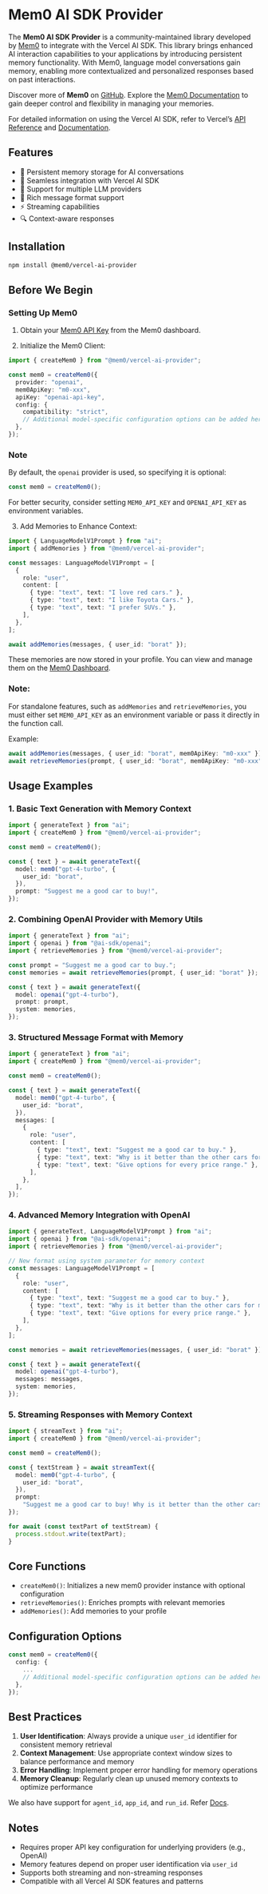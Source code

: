 # Mem0 AI SDK Provider

The **Mem0 AI SDK Provider** is a community-maintained library developed by [Mem0](https://mem0.ai/) to integrate with the Vercel AI SDK. This library brings enhanced AI interaction capabilities to your applications by introducing persistent memory functionality. With Mem0, language model conversations gain memory, enabling more contextualized and personalized responses based on past interactions.

Discover more of **Mem0** on [GitHub](https://github.com/mem0ai).
Explore the [Mem0 Documentation](https://docs.mem0.ai/overview) to gain deeper control and flexibility in managing your memories.

For detailed information on using the Vercel AI SDK, refer to Vercel’s [API Reference](https://sdk.vercel.ai/docs/reference) and [Documentation](https://sdk.vercel.ai/docs).

## Features

- 🧠 Persistent memory storage for AI conversations
- 🔄 Seamless integration with Vercel AI SDK
- 🚀 Support for multiple LLM providers
- 📝 Rich message format support
- ⚡ Streaming capabilities
- 🔍 Context-aware responses

## Installation

```bash
npm install @mem0/vercel-ai-provider
```

## Before We Begin

### Setting Up Mem0

1. Obtain your [Mem0 API Key](https://app.mem0.ai/dashboard/api-keys) from the Mem0 dashboard.

2. Initialize the Mem0 Client:

```typescript
import { createMem0 } from "@mem0/vercel-ai-provider";

const mem0 = createMem0({
  provider: "openai",
  mem0ApiKey: "m0-xxx",
  apiKey: "openai-api-key",
  config: {
    compatibility: "strict",
    // Additional model-specific configuration options can be added here.
  },
});
```

### Note
By default, the `openai` provider is used, so specifying it is optional:
```typescript
const mem0 = createMem0();
```
For better security, consider setting `MEM0_API_KEY` and `OPENAI_API_KEY` as environment variables.

3. Add Memories to Enhance Context:

```typescript
import { LanguageModelV1Prompt } from "ai";
import { addMemories } from "@mem0/vercel-ai-provider";

const messages: LanguageModelV1Prompt = [
  {
    role: "user",
    content: [
      { type: "text", text: "I love red cars." },
      { type: "text", text: "I like Toyota Cars." },
      { type: "text", text: "I prefer SUVs." },
    ],
  },
];

await addMemories(messages, { user_id: "borat" });
```

These memories are now stored in your profile. You can view and manage them on the [Mem0 Dashboard](https://app.mem0.ai/dashboard/users).

### Note:

For standalone features, such as `addMemories` and `retrieveMemories`,
you must either set `MEM0_API_KEY` as an environment variable or pass it directly in the function call.

Example:

```typescript
await addMemories(messages, { user_id: "borat", mem0ApiKey: "m0-xxx" });
await retrieveMemories(prompt, { user_id: "borat", mem0ApiKey: "m0-xxx" });
```

## Usage Examples

### 1. Basic Text Generation with Memory Context

```typescript
import { generateText } from "ai";
import { createMem0 } from "@mem0/vercel-ai-provider";

const mem0 = createMem0();

const { text } = await generateText({
  model: mem0("gpt-4-turbo", {
    user_id: "borat",
  }),
  prompt: "Suggest me a good car to buy!",
});
```

### 2. Combining OpenAI Provider with Memory Utils

```typescript
import { generateText } from "ai";
import { openai } from "@ai-sdk/openai";
import { retrieveMemories } from "@mem0/vercel-ai-provider";

const prompt = "Suggest me a good car to buy.";
const memories = await retrieveMemories(prompt, { user_id: "borat" });

const { text } = await generateText({
  model: openai("gpt-4-turbo"),
  prompt: prompt,
  system: memories,
});
```

### 3. Structured Message Format with Memory

```typescript
import { generateText } from "ai";
import { createMem0 } from "@mem0/vercel-ai-provider";

const mem0 = createMem0();

const { text } = await generateText({
  model: mem0("gpt-4-turbo", {
    user_id: "borat",
  }),
  messages: [
    {
      role: "user",
      content: [
        { type: "text", text: "Suggest me a good car to buy." },
        { type: "text", text: "Why is it better than the other cars for me?" },
        { type: "text", text: "Give options for every price range." },
      ],
    },
  ],
});
```

### 4. Advanced Memory Integration with OpenAI

```typescript
import { generateText, LanguageModelV1Prompt } from "ai";
import { openai } from "@ai-sdk/openai";
import { retrieveMemories } from "@mem0/vercel-ai-provider";

// New format using system parameter for memory context
const messages: LanguageModelV1Prompt = [
  {
    role: "user",
    content: [
      { type: "text", text: "Suggest me a good car to buy." },
      { type: "text", text: "Why is it better than the other cars for me?" },
      { type: "text", text: "Give options for every price range." },
    ],
  },
];

const memories = await retrieveMemories(messages, { user_id: "borat" });

const { text } = await generateText({
  model: openai("gpt-4-turbo"),
  messages: messages,
  system: memories,
});
```

### 5. Streaming Responses with Memory Context

```typescript
import { streamText } from "ai";
import { createMem0 } from "@mem0/vercel-ai-provider";

const mem0 = createMem0();

const { textStream } = await streamText({
  model: mem0("gpt-4-turbo", {
    user_id: "borat",
  }),
  prompt:
    "Suggest me a good car to buy! Why is it better than the other cars for me? Give options for every price range.",
});

for await (const textPart of textStream) {
  process.stdout.write(textPart);
}
```

## Core Functions

- `createMem0()`: Initializes a new mem0 provider instance with optional configuration
- `retrieveMemories()`: Enriches prompts with relevant memories
- `addMemories()`: Add memories to your profile

## Configuration Options

```typescript
const mem0 = createMem0({
  config: {
    ...
    // Additional model-specific configuration options can be added here.
  },
});
```

## Best Practices

1. **User Identification**: Always provide a unique `user_id` identifier for consistent memory retrieval
2. **Context Management**: Use appropriate context window sizes to balance performance and memory
3. **Error Handling**: Implement proper error handling for memory operations
4. **Memory Cleanup**: Regularly clean up unused memory contexts to optimize performance

We also have support for `agent_id`, `app_id`, and `run_id`. Refer [Docs](https://docs.mem0.ai/api-reference/memory/add-memories).

## Notes

- Requires proper API key configuration for underlying providers (e.g., OpenAI)
- Memory features depend on proper user identification via `user_id`
- Supports both streaming and non-streaming responses
- Compatible with all Vercel AI SDK features and patterns
